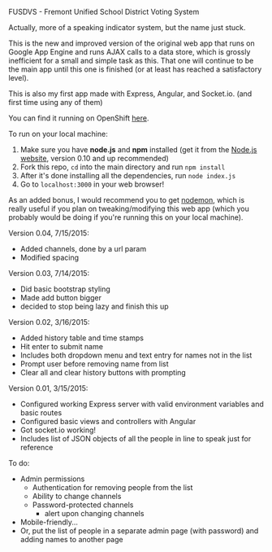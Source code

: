 FUSDVS - Fremont Unified School District Voting System

Actually, more of a speaking indicator system, but the name just stuck.

This is the new and improved version of the original web app that runs on Google App Engine and runs AJAX calls to a data store, which is grossly inefficient for a small and simple task as this. That one will continue to be the main app until this one is finished (or at least has reached a satisfactory level).

This is also my first app made with Express, Angular, and Socket.io. (and first time using any of them)

You can find it running on OpenShift <a href='http://fusdvs-kzeng.rhcloud.com'>here</a>.

To run on your local machine:

1. Make sure you have <b>node.js</b> and <b>npm</b> installed (get it from the <a href='http://nodejs.org'>Node.js website</a>, version 0.10 and up recommended)
2. Fork this repo, `cd` into the main directory and run `npm install`
3. After it's done installing all the dependencies, run `node index.js`
4. Go to `localhost:3000` in your web browser!

As an added bonus, I would recommend you to get <a href='https://github.com/remy/nodemon'>nodemon</a>, which is really useful if you plan on tweaking/modifying this web app (which you probably would be doing if you're running this on your local machine).

Version 0.04, 7/15/2015:
- Added channels, done by a url param
- Modified spacing

Version 0.03, 7/14/2015:
- Did basic bootstrap styling
- Made add button bigger
- decided to stop being lazy and finish this up

Version 0.02, 3/16/2015:
- Added history table and time stamps
- Hit enter to submit name
- Includes both dropdown menu and text entry for names not in the list
- Prompt user before removing name from list
- Clear all and clear history buttons with prompting

Version 0.01, 3/15/2015:

- Configured working Express server with valid environment variables and basic routes
- Configured basic views and controllers with Angular
- Got socket.io working!
- Includes list of JSON objects of all the people in line to speak just for reference

To do:
- Admin permissions
	- Authentication for removing people from the list
	- Ability to change channels
	- Password-protected channels
		- alert upon changing channels
- Mobile-friendly...
- Or, put the list of people in a separate admin page (with password) and adding names to another page
